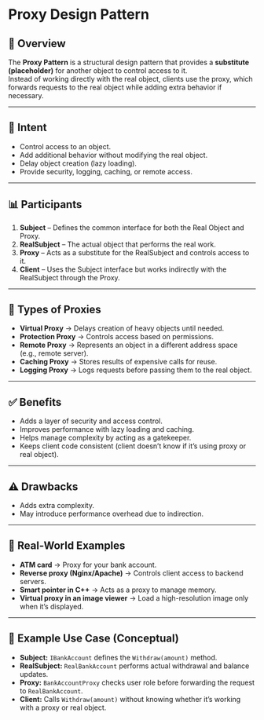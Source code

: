 ﻿# Proxy Design Pattern

## 📖 Overview
The **Proxy Pattern** is a structural design pattern that provides a **substitute (placeholder)** for another object to control access to it.  
Instead of working directly with the real object, clients use the proxy, which forwards requests to the real object while adding extra behavior if necessary.  

---

## 🎯 Intent
- Control access to an object.  
- Add additional behavior without modifying the real object.  
- Delay object creation (lazy loading).  
- Provide security, logging, caching, or remote access.  

---

## 📊 Participants
1. **Subject** – Defines the common interface for both the Real Object and Proxy.  
2. **RealSubject** – The actual object that performs the real work.  
3. **Proxy** – Acts as a substitute for the RealSubject and controls access to it.  
4. **Client** – Uses the Subject interface but works indirectly with the RealSubject through the Proxy.  

---

## 🔑 Types of Proxies
- **Virtual Proxy** → Delays creation of heavy objects until needed.  
- **Protection Proxy** → Controls access based on permissions.  
- **Remote Proxy** → Represents an object in a different address space (e.g., remote server).  
- **Caching Proxy** → Stores results of expensive calls for reuse.  
- **Logging Proxy** → Logs requests before passing them to the real object.  

---

## ✅ Benefits
- Adds a layer of security and access control.  
- Improves performance with lazy loading and caching.  
- Helps manage complexity by acting as a gatekeeper.  
- Keeps client code consistent (client doesn’t know if it’s using proxy or real object).  

---

## ⚠️ Drawbacks
- Adds extra complexity.  
- May introduce performance overhead due to indirection.  

---

## 📌 Real-World Examples
- **ATM card** → Proxy for your bank account.  
- **Reverse proxy (Nginx/Apache)** → Controls client access to backend servers.  
- **Smart pointer in C++** → Acts as a proxy to manage memory.  
- **Virtual proxy in an image viewer** → Load a high-resolution image only when it’s displayed.  

---

## 📂 Example Use Case (Conceptual)
- **Subject:** `IBankAccount` defines the `Withdraw(amount)` method.  
- **RealSubject:** `RealBankAccount` performs actual withdrawal and balance updates.  
- **Proxy:** `BankAccountProxy` checks user role before forwarding the request to `RealBankAccount`.  
- **Client:** Calls `Withdraw(amount)` without knowing whether it’s working with a proxy or real object.  
